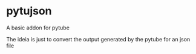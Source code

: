 # pytujson
A basic addon for pytube

The ideia is just to convert the output generated by the pytube for an json file


